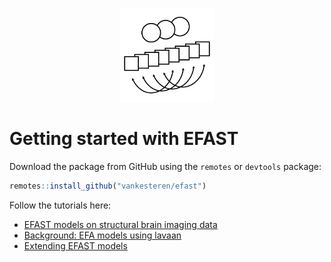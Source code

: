 <p align="center">
<img src="efast_icon.png" width="150px">
</p>

# Getting started with EFAST

Download the package from GitHub using the `remotes` or `devtools` package:

```r
remotes::install_github("vankesteren/efast")
```

Follow the tutorials here:

- [EFAST models on structural brain imaging data](./efast_models)
- [Background: EFA models using lavaan](./efa_lavaan)
- [Extending EFAST models](./extend_efast)
